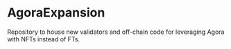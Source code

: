 # AgoraExpansion
Repository to house new validators and off-chain code for leveraging Agora with NFTs instead of FTs.
